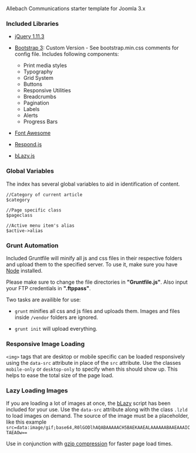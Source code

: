 Allebach Communications starter template for Joomla 3.x

### Included Libraries ###
* [jQuery 1.11.3](https://jquery.com/)

* [Bootstrap 3](http://getbootstrap.com/): Custom Version - See bootstrap.min.css comments for config file. Includes following components:
	* Print media styles
	* Typography
	* Grid System
	* Buttons
	* Responsive Utilities
	* Breadcrumbs
	* Pagination
	* Labels
	* Alerts
	* Progress Bars

* [Font Awesome](http://fortawesome.github.io/Font-Awesome/)
* [Respond.js](https://github.com/scottjehl/Respond)
* [bLazy.js](http://dinbror.dk/blog/blazy)

### Global Variables ###
The index has several global variables to aid in identification of content.

	//Category of current article
	$category

	//Page specific class
	$pageclass

	//Active menu item's alias
	$active->alias

### Grunt Automation ###
Included Gruntfile will minify all js and css files in their respective folders and upload them to the specified server. To use it, make sure you have [Node](https://nodejs.org/) installed.

Please make sure to change the file directories in **"Gruntfile.js"**. Also input your FTP credentials in **".ftppass"**.

Two tasks are availible for use:

* `grunt` minifies all css and js files and uploads them. Images and files inside `/vendor` folders are ignored.

* `grunt init` will upload everything.

### Responsive Image Loading ###
`<img>` tags that are desktop or mobile specific can be loaded responsively using the `data-src` attribute in place of the `src` attribute. Use the classes `mobile-only` or `desktop-only` to specify when this should show up. This helps to ease the total size of the page load.

### Lazy Loading Images ###
If you are loading a lot of images at once, the [bLazy](http://dinbror.dk/blog/blazy) script has been included for your use. Use the `data-src` attribute along with the class `.lzld` to load images on demand. The source of the image must be a placeholder, like this example `src=data:image/gif;base64,R0lGODlhAQABAAAAACH5BAEKAAEALAAAAAABAAEAAAICTAEAOw==`

Use in conjunction with [gzip compression](https://bitbucket.org/snippets/allebachcommunications/5E7Ad/joomla-htaccess-with-gzip-compression) for faster page load times.
